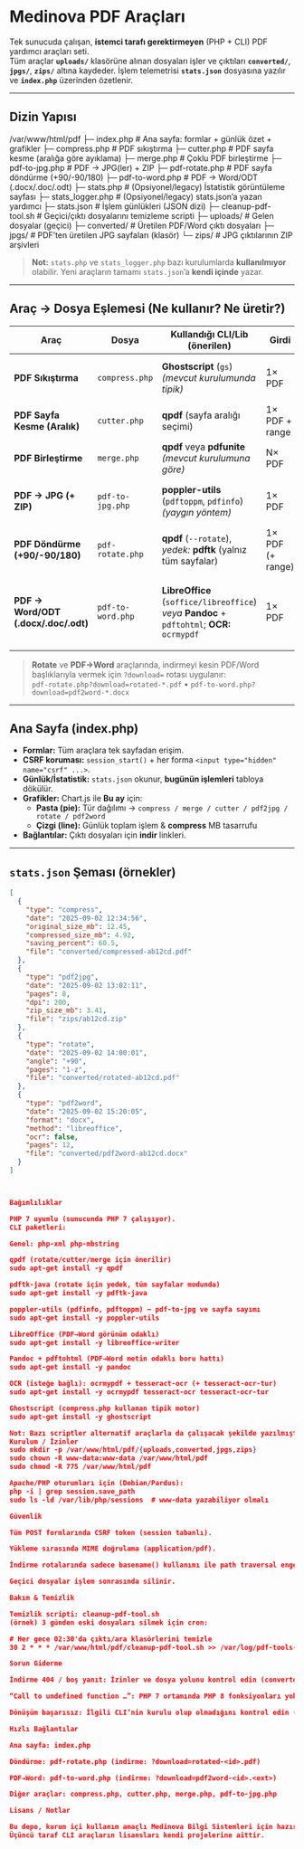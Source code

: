 # Medinova PDF Araçları

Tek sunucuda çalışan, **istemci tarafı gerektirmeyen** (PHP + CLI) PDF yardımcı araçları seti.  
Tüm araçlar **`uploads/`** klasörüne alınan dosyaları işler ve çıktıları **`converted/`**, **`jpgs/`**, **`zips/`** altına kaydeder. İşlem telemetrisi **`stats.json`** dosyasına yazılır ve **`index.php`** üzerinden özetlenir.

---

## Dizin Yapısı
/var/www/html/pdf
├─ index.php # Ana sayfa: formlar + günlük özet + grafikler
├─ compress.php # PDF sıkıştırma
├─ cutter.php # PDF sayfa kesme (aralığa göre ayıklama)
├─ merge.php # Çoklu PDF birleştirme
├─ pdf-to-jpg.php # PDF → JPG(ler) + ZIP
├─ pdf-rotate.php # PDF sayfa döndürme (+90/-90/180)
├─ pdf-to-word.php # PDF → Word/ODT (.docx/.doc/.odt)
├─ stats.php # (Opsiyonel/legacy) İstatistik görüntüleme sayfası
├─ stats_logger.php # (Opsiyonel/legacy) stats.json’a yazan yardımcı
├─ stats.json # İşlem günlükleri (JSON dizi)
├─ cleanup-pdf-tool.sh # Geçici/çıktı dosyalarını temizleme scripti
├─ uploads/ # Gelen dosyalar (geçici)
├─ converted/ # Üretilen PDF/Word çıktı dosyaları
├─ jpgs/ # PDF’ten üretilen JPG sayfaları (klasör)
└─ zips/ # JPG çıktılarının ZIP arşivleri

> **Not:** `stats.php` ve `stats_logger.php` bazı kurulumlarda **kullanılmıyor** olabilir. Yeni araçların tamamı `stats.json`’a **kendi içinde** yazar.

---

## Araç → Dosya Eşlemesi (Ne kullanır? Ne üretir?)

| Araç                                    | Dosya            | Kullandığı CLI/Lib (önerilen)                                                           | Girdi            | Çıktı (yol/isim)                          | `stats.json` alanları (ör.)                                                                 |
|-----------------------------------------|------------------|------------------------------------------------------------------------------------------|------------------|-------------------------------------------|------------------------------------------------------------------------------------------------|
| **PDF Sıkıştırma**                      | `compress.php`   | **Ghostscript** (`gs`) *(mevcut kurulumunda tipik)*                                     | 1× PDF           | `converted/compressed-<id>.pdf`          | `type:"compress"`, `original_size_mb`, `compressed_size_mb`, `saving_percent`, `file`        |
| **PDF Sayfa Kesme (Aralık)**            | `cutter.php`     | **qpdf** (sayfa aralığı seçimi)                                                         | 1× PDF + range   | `converted/cut-<id>.pdf`                 | `type:"cutter"`, `range`, `pages`, `file`                                                    |
| **PDF Birleştirme**                      | `merge.php`      | **qpdf** veya **pdfunite** *(mevcut kurulumuna göre)*                                   | N× PDF           | `converted/merged-<id>.pdf`              | `type:"merge"`, `count` (dosya adedi), `file`                                                |
| **PDF → JPG (+ ZIP)**                   | `pdf-to-jpg.php` | **poppler-utils** (`pdftoppm`, `pdfinfo`) *(yaygın yöntem)*                             | 1× PDF           | `jpgs/<id>/page-*.jpg`, `zips/<id>.zip`  | `type:"pdf2jpg"`, `pages`, `dpi`, `zip_size_mb`, `file` (ZIP yolu)                           |
| **PDF Döndürme (+90/-90/180)**          | `pdf-rotate.php` | **qpdf** (`--rotate`), *yedek:* **pdftk** (yalnız tüm sayfalar)                         | 1× PDF (+ range) | `converted/rotated-<id>.pdf`             | `type:"rotate"`, `angle` (`+90/-90/180`), `pages` (`1-z` vb.), `file`                         |
| **PDF → Word/ODT (.docx/.doc/.odt)**    | `pdf-to-word.php`| **LibreOffice** (`soffice/libreoffice`) *veya* **Pandoc** + `pdftohtml`; **OCR:** `ocrmypdf` | 1× PDF           | `converted/pdf2word-<id>.<ext>`          | `type:"pdf2word"`, `format` (`docx/doc/odt`), `method` (`libreoffice/pandoc`), `ocr` (bool), `pages`, `file` |

> **Rotate** ve **PDF→Word** araçlarında, indirmeyi kesin PDF/Word başlıklarıyla vermek için `?download=` rotası uygulanır:  
> `pdf-rotate.php?download=rotated-*.pdf` • `pdf-to-word.php?download=pdf2word-*.docx`

---

## Ana Sayfa (index.php)

- **Formlar:** Tüm araçlara tek sayfadan erişim.
- **CSRF koruması:** `session_start()` + her forma `<input type="hidden" name="csrf" ...>`.
- **Günlük/İstatistik:** `stats.json` okunur, **bugünün işlemleri** tabloya dökülür.
- **Grafikler:** Chart.js ile **Bu ay** için:
  - **Pasta (pie):** Tür dağılımı → `compress / merge / cutter / pdf2jpg / rotate / pdf2word`
  - **Çizgi (line):** Günlük toplam işlem & **compress** MB tasarrufu
- **Bağlantılar:** Çıktı dosyaları için **indir** linkleri.

---

## `stats.json` Şeması (örnekler)

```json
[
  {
    "type": "compress",
    "date": "2025-09-02 12:34:56",
    "original_size_mb": 12.45,
    "compressed_size_mb": 4.92,
    "saving_percent": 60.5,
    "file": "converted/compressed-ab12cd.pdf"
  },
  {
    "type": "pdf2jpg",
    "date": "2025-09-02 13:02:11",
    "pages": 8,
    "dpi": 200,
    "zip_size_mb": 3.41,
    "file": "zips/ab12cd.zip"
  },
  {
    "type": "rotate",
    "date": "2025-09-02 14:00:01",
    "angle": "+90",
    "pages": "1-z",
    "file": "converted/rotated-ab12cd.pdf"
  },
  {
    "type": "pdf2word",
    "date": "2025-09-02 15:20:05",
    "format": "docx",
    "method": "libreoffice",
    "ocr": false,
    "pages": 12,
    "file": "converted/pdf2word-ab12cd.docx"
  }
]



Bağımlılıklar

PHP 7 uyumlu (sunucunda PHP 7 çalışıyor).
CLI paketleri:

Genel: php-xml php-mbstring

qpdf (rotate/cutter/merge için önerilir)
sudo apt-get install -y qpdf

pdftk-java (rotate için yedek, tüm sayfalar modunda)
sudo apt-get install -y pdftk-java

poppler-utils (pdfinfo, pdftoppm) – pdf-to-jpg ve sayfa sayımı
sudo apt-get install -y poppler-utils

LibreOffice (PDF→Word görünüm odaklı)
sudo apt-get install -y libreoffice-writer

Pandoc + pdftohtml (PDF→Word metin odaklı boru hattı)
sudo apt-get install -y pandoc

OCR (isteğe bağlı): ocrmypdf + tesseract-ocr (+ tesseract-ocr-tur)
sudo apt-get install -y ocrmypdf tesseract-ocr tesseract-ocr-tur

Ghostscript (compress.php kullanan tipik motor)
sudo apt-get install -y ghostscript

Not: Bazı scriptler alternatif araçlarla da çalışacak şekilde yazılmıştır (örn. merge).
Kurulum / İzinler
sudo mkdir -p /var/www/html/pdf/{uploads,converted,jpgs,zips}
sudo chown -R www-data:www-data /var/www/html/pdf
sudo chmod -R 775 /var/www/html/pdf

Apache/PHP oturumları için (Debian/Pardus):
php -i | grep session.save_path
sudo ls -ld /var/lib/php/sessions  # www-data yazabiliyor olmalı

Güvenlik

Tüm POST formlarında CSRF token (session tabanlı).

Yükleme sırasında MIME doğrulama (application/pdf).

İndirme rotalarında sadece basename() kullanımı ile path traversal engeli.

Geçici dosyalar işlem sonrasında silinir.

Bakım & Temizlik

Temizlik scripti: cleanup-pdf-tool.sh
(örnek) 3 günden eski dosyaları silmek için cron:

# Her gece 02:30'da çıktı/ara klasörlerini temizle
30 2 * * * /var/www/html/pdf/cleanup-pdf-tool.sh >> /var/log/pdf-tools-cleanup.log 2>&1

Sorun Giderme

İndirme 404 / boş yanıt: İzinler ve dosya yolunu kontrol edin (converted/ altında var mı?).

“Call to undefined function …”: PHP 7 ortamında PHP 8 fonksiyonları yoktur. Kodlar PHP 7’ye uyarlanmıştır (örn. pathinfo() ile uzantı tespiti).

Dönüşüm başarısız: İlgili CLI’nin kurulu olup olmadığını kontrol edin (which qpdf, which soffice, which pandoc, which pdftoppm, which ocrmypdf).

Hızlı Bağlantılar

Ana sayfa: index.php

Döndürme: pdf-rotate.php (indirme: ?download=rotated-<id>.pdf)

PDF→Word: pdf-to-word.php (indirme: ?download=pdf2word-<id>.<ext>)

Diğer araçlar: compress.php, cutter.php, merge.php, pdf-to-jpg.php

Lisans / Notlar

Bu depo, kurum içi kullanım amaçlı Medinova Bilgi Sistemleri için hazırlanmıştır.
Üçüncü taraf CLI araçların lisansları kendi projelerine aittir.

